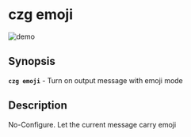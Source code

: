 # czg emoji

![demo](https://user-images.githubusercontent.com/40693636/175755456-8571e18f-9b9e-4f2b-9042-5e9c6a82a2cd.gif)

## Synopsis

**`czg emoji`** - Turn on output message with emoji mode

## Description

No-Configure. Let the current message carry emoji
